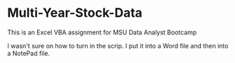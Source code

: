 # Multi-Year-Stock-Data
This is an Excel VBA assignment for MSU Data Analyst Bootcamp

I wasn't sure on how to turn in the scrip.  I put it into a Word file and then into a NotePad file. 
